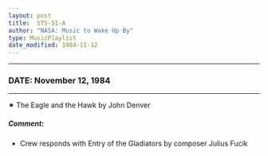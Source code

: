 ```yaml
---
layout: post
title:  STS-51-A
author: "NASA: Music to Wake Up By"
type: MusicPlaylist
date_modified: 1984-11-12
---
```


----
### DATE: November 12, 1984
----
✷ The Eagle and the Hawk by John Denver

##### Comment:
* Crew responds with Entry of the Gladiators by composer Julius Fucik
